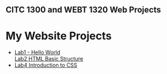 ## CITC 1300 and WEBT 1320 Web Projects

<h1>My Website Projects</h1>

<ul>
    <li><a href="Lab 1/index.html" target="_blank">Lab1 - Hello World</a></li>
    <l i><a href="Lab 2/index.html" target="_blank">Lab2 HTML Basic Structure</a></li>
    <li><a href="Lab 4/index.html" target="_blank">Lab4 Introduction to CSS</a></li>

</ul>



